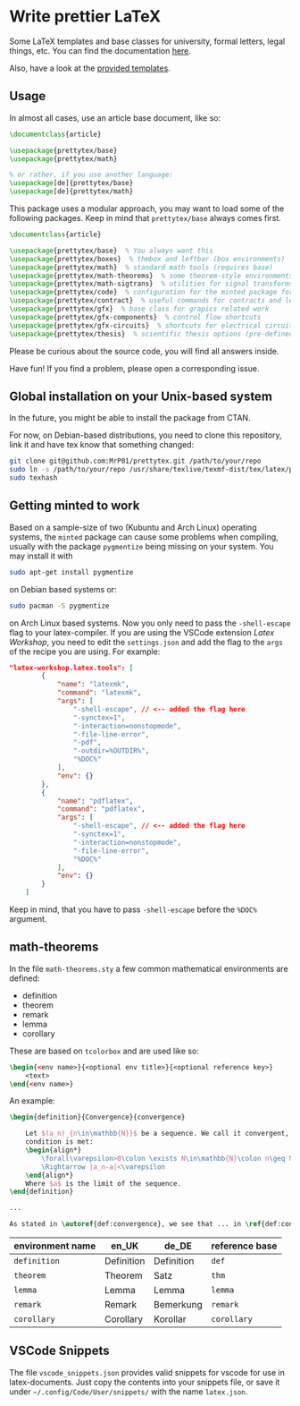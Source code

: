 # Write prettier LaTeX

Some LaTeX templates and base classes for university, formal letters, legal things, etc.
You can find the documentation [here](./docs/prettytex.pdf).

Also, have a look at the [provided templates](./templates/).

## Usage

In almost all cases, use an article base document, like so:

```latex
\documentclass{article}

\usepackage{prettytex/base}
\usepackage{prettytex/math}

% or rather, if you use another language:
\usepackage[de]{prettytex/base}
\usepackage[de]{prettytex/math}
```

This package uses a modular approach, you may want to load some of the following packages. Keep in mind that `prettytex/base` always comes first.

```latex
\documentclass{article}

\usepackage{prettytex/base}  % You always want this
\usepackage{prettytex/boxes}  % thmbox and leftbar (box environments)
\usepackage{prettytex/math}  % standard math tools (requires base)
\usepackage{prettytex/math-theorems}  % some theorem-style environments (requires boxes)
\usepackage{prettytex/math-sigtrans}  % utilities for signal transforms (requires math)
\usepackage{prettytex/code}  % configuration for the minted package for including code
\usepackage{prettytex/contract}  % useful commands for contracts and legal stuff
\usepackage{prettytex/gfx}  % base class for grapics related work
\usepackage{prettytex/gfx-components}  % control flow shortcuts
\usepackage{prettytex/gfx-circuits}  % shortcuts for electrical circuits
\usepackage{prettytex/thesis}  % scientific thesis options (pre-defined bibliography, typing)
```

Please be curious about the source code, you will find all answers inside.

Have fun! If you find a problem, please open a corresponding issue.

## Global installation on your Unix-based system

In the future, you might be able to install the package from CTAN.

For now, on Debian-based distributions, you need to clone this repository, link it and have tex know that something changed:

```bash
git clone git@github.com:MrP01/prettytex.git /path/to/your/repo
sudo ln -s /path/to/your/repo /usr/share/texlive/texmf-dist/tex/latex/prettytex
sudo texhash
```

## Getting minted to work

Based on a sample-size of two (Kubuntu and Arch Linux) operating systems, the `minted` package can cause some problems
when compiling, usually with the package `pygmentize` being missing on your system. You may install it with

```bash
sudo apt-get install pygmentize
```

on Debian based systems or:

```bash
sudo pacman -S pygmentize
```

on Arch Linux based systems. Now you only need to pass the `-shell-escape` flag to your latex-compiler. If you
are using the VSCode extension _Latex Workshop_, you need to edit the `settings.json` and add the flag to the
`args` of the recipe you are using. For example:

```json
"latex-workshop.latex.tools": [
        {
            "name": "latexmk",
            "command": "latexmk",
            "args": [
                "-shell-escape", // <-- added the flag here
                "-synctex=1",
                "-interaction=nonstopmode",
                "-file-line-error",
                "-pdf",
                "-outdir=%OUTDIR%",
                "%DOC%"
            ],
            "env": {}
        },
        {
            "name": "pdflatex",
            "command": "pdflatex",
            "args": [
                "-shell-escape", // <-- added the flag here
                "-synctex=1",
                "-interaction=nonstopmode",
                "-file-line-error",
                "%DOC%"
            ],
            "env": {}
        }
    ]
```
Keep in mind, that you have to pass `-shell-escape` before the `%DOC%` argument.

## math-theorems

In the file `math-theorems.sty` a few common mathematical environments are defined:
* definition
* theorem
* remark
* lemma
* corollary

These are based on `tcolorbox` and are used like so:
```latex
\begin{<env name>}{<optional env title>}{<optional reference key>}
    <text>
\end{<env name>}
```

An example:
```latex
\begin{definition}{Convergence}{convergence}

    Let $(a_n)_{n\in\mathbb{N}}$ be a sequence. We call it convergent, if the following 
    condition is met:
    \begin{align*}
        \forall\varepsilon>0\colon \exists N\in\mathbb{N}\colon n\geq N
        \Rightarrow |a_n-a|<\varepsilon
    \end{align*}
    Where $a$ is the limit of the sequence.
\end{definition}

...

As stated in \autoref{def:convergence}, we see that ... in \ref{def:convergence}
```

| environment name | en_UK      | de_DE      | reference base |
|------------------|------------|------------|----------------|
| `definition`     | Definition | Definition | `def`          |
| `theorem`        | Theorem    | Satz       | `thm`          |
| `lemma`          | Lemma      | Lemma      | `lemma`        |
| `remark`         | Remark     | Bemerkung  | `remark`       |
| `corollary`      | Corollary  | Korollar   | `corollary`    |

## VSCode Snippets

The file `vscode_snippets.json` provides valid snippets for vscode for use in latex-documents. Just copy the contents
into your snippets file, or save it under `~/.config/Code/User/snippets/` with the name `latex.json`.